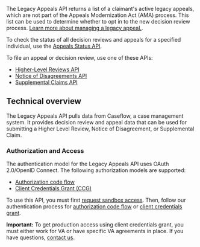 The Legacy Appeals API returns a list of a claimant's active legacy appeals, which are not part of the Appeals Modernization Act (AMA) process. This list can be used to determine whether to opt in to the new decision review process. [Learn more about managing a legacy appeal.](https://www.va.gov/decision-reviews/legacy-appeals/).

To check the status of all decision reviews and appeals for a specified individual, use the [Appeals Status API](https://developer.va.gov/explore/appeals/docs/appeals?version=current).

To file an appeal or decision review, use one of these APIs: 
* [Higher-Level Reviews API](https://developer.va.gov/explore/appeals/docs/higher_level_reviews)
* [Notice of Disagreements API](https://developer.va.gov/explore/appeals/docs/notice_of_disagreements)
* [Supplemental Claims API](https://developer.va.gov/explore/appeals/docs/supplemental_claims)

## Technical overview
The Legacy Appeals API pulls data from Caseflow, a case management system. It provides decision review and appeal data that can be used for submitting a Higher Level Review, Notice of Disagreement, or Supplemental Claim.

### Authorization and Access
The authentication model for the Legacy Appeals API uses OAuth 2.0/OpenID Connect. The following authorization models are supported:
* [Authorization code flow](https://developer.va.gov/explore/authorization/docs/authorization-code)
* [Client Credentials Grant (CCG)](https://developer.va.gov/explore/authorization/docs/client-credentials)

To use this API, you must first [request sandbox access](https://developer.va.gov/onboarding/request-sandbox-access). Then, follow our authentication process for [authorization code flow](https://developer.va.gov/explore/authorization/docs/authorization-code) or [client credentials grant](https://developer.va.gov/explore/authorization/docs/client-credentials).

**Important:** To get production access using client credentials grant, you must either work for VA or have specific VA agreements in place. If you have questions, [contact us](https://developer.va.gov/support/contact-us).
